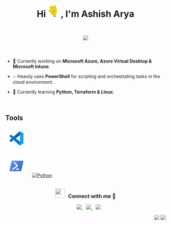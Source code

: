 <h1 align="center">Hi <img width="40" src="https://github.com/ashisharya65/images/blob/main/Hi2.gif">, I'm Ashish Arya</h1>

<h1 align="center">
    <img src="https://readme-typing-svg.herokuapp.com/?lines=Cloud+Support+Engineer;Cloud+Developer;DevOps+Enthusiast&center=true&size=20">
</h1>

<br/>

- 🔭 Currently working on **Microsoft Azure, Azure Virtual Desktop & Microsoft Intune**.

- 💡 Heavily uses **PowerShell** for scripting and orchestrating tasks in the cloud environment.

- 🌱 Currently learning **Python, Terraform & Linux.**

<br/>

## Tools 
<a href="https://code.visualstudio.com/" target="_blank"><img style="margin: 10px" src="https://github.com/ashisharya65/images/blob/main/VSCode.svg" alt="VSCode" height="50" /></a>  
<div align="left">   
<a href="https://learn.microsoft.com/en-us/powershell/scripting/overview?view=powershell-7.4" target="_blank"><img style="margin: 10px" src="https://github.com/ashisharya65/images/blob/main/PowerShell.svg" alt="PowerShell" height="50" /></a>  
<a href="https://www.python.org/" target="_blank"><img style="margin: 10px" src="https://profilinator.rishav.dev/skills-assets/python-original.svg" alt="Python" height="50" /></a>  
</div>  

<h3 align="center" > <img src="https://media.giphy.com/media/iY8CRBdQXODJSCERIr/giphy.gif" width="30" height="30" style="margin-right: 10px;">Connect with me 🤝 </h3>
<p align="center">
    <div align="center"  class="icons-social" style="margin-left: 10px;">
       <a style="margin-left: 10px;"  target="_blank" href="https://www.linkedin.com/in/ashisharya65/">
          <img src="https://img.icons8.com/doodle/40/000000/linkedin--v2.png">
       </a>
       <a style="margin-left: 10px;" target="_blank" href="https://twitter.com/ashisharya65">
          <img src="https://img.icons8.com/doodle/40/000000/twitter--v1.png">
       </a>
       <a style="margin-left: 10px;" target="_blank" href="https://github.com/ashisharya65">
         <img src="https://img.icons8.com/doodle/40/000000/github--v1.png">
       </a>
    </div>
</p>

<div align="right">
  <img src="https://komarev.com/ghpvc/?username=ashisharya65&label=Visitors">
  <img src="https://img.shields.io/github/followers/ashisharya65.svg?style=social&label=Follow&maxAge=2592000">
</div>


